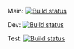 Main: [![Build status](https://build.appcenter.ms/v0.1/apps/aec169c8-8105-467f-abad-8729346d3622/branches/main/badge)](https://appcenter.ms)

Dev: [![Build status](https://build.appcenter.ms/v0.1/apps/aec169c8-8105-467f-abad-8729346d3622/branches/dev/badge)](https://appcenter.ms)

Test: [![Build status](https://build.appcenter.ms/v0.1/apps/aec169c8-8105-467f-abad-8729346d3622/branches/test/badge)](https://appcenter.ms)
